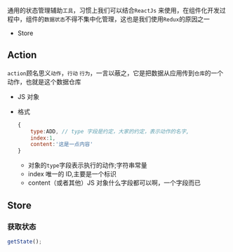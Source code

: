 通用的状态管理辅助`工具`，习惯上我们可以结合`ReactJs` 来使用，在组件化开发过程中，组件的`数据状态`不得不集中化管理，这也是我们使用`Redux`的原因之一

- Store

## Action

`action`顾名思义`动作`，`行动` `行为`，一言以蔽之，它是把数据从应用传到`仓库`的一个动作，也就是这个数据仓库

- JS 对象

- 格式

  ```js
  {
      type:ADD, // type 字段是约定，大家的约定，表示动作的名字,
      index:1,
      content:'这是一点内容'
  }
  ```

  - 对象的`type`字段表示执行的动作;字符串常量
  - index 唯一的 ID,主要是一个标识
  - content（或者其他）JS 对象什么字段都可以啊，一个字段而已

## Store

### 获取状态

```js
getState();
```
